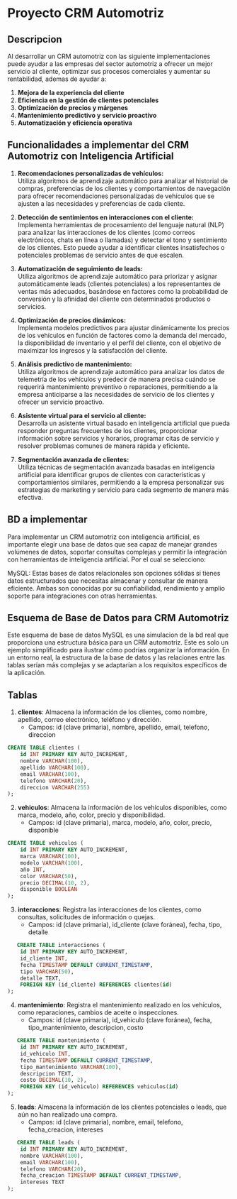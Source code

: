 # Proyecto CRM Automotriz

## Descripcion 

Al desarrollar un CRM automotriz con las siguiente implementaciones puede ayudar a las empresas del sector automotriz a ofrecer un mejor servicio al cliente, optimizar sus procesos comerciales y aumentar su rentabilidad, ademas de ayudar a:

1. **Mejora de la experiencia del cliente** 
2. **Eficiencia en la gestión de clientes potenciales** 
3. **Optimización de precios y márgenes** 
4. **Mantenimiento predictivo y servicio proactivo** 
5. **Automatización y eficiencia operativa** 


## Funcionalidades a implementar del CRM Automotriz con Inteligencia Artificial

1. **Recomendaciones personalizadas de vehículos:**  
   Utiliza algoritmos de aprendizaje automático para analizar el historial de compras, preferencias de los clientes y comportamientos de navegación para ofrecer recomendaciones personalizadas de vehículos que se ajusten a las necesidades y preferencias de cada cliente.

2. **Detección de sentimientos en interacciones con el cliente:**  
   Implementa herramientas de procesamiento del lenguaje natural (NLP) para analizar las interacciones de los clientes (como correos electrónicos, chats en línea o llamadas) y detectar el tono y sentimiento de los clientes. Esto puede ayudar a identificar clientes insatisfechos o potenciales problemas de servicio antes de que escalen.

3. **Automatización de seguimiento de leads:**  
   Utiliza algoritmos de aprendizaje automático para priorizar y asignar automáticamente leads (clientes potenciales) a los representantes de ventas más adecuados, basándose en factores como la probabilidad de conversión y la afinidad del cliente con determinados productos o servicios.

4. **Optimización de precios dinámicos:**  
   Implementa modelos predictivos para ajustar dinámicamente los precios de los vehículos en función de factores como la demanda del mercado, la disponibilidad de inventario y el perfil del cliente, con el objetivo de maximizar los ingresos y la satisfacción del cliente.

5. **Análisis predictivo de mantenimiento:**  
   Utiliza algoritmos de aprendizaje automático para analizar los datos de telemetría de los vehículos y predecir de manera precisa cuándo se requerirá mantenimiento preventivo o reparaciones, permitiendo a la empresa anticiparse a las necesidades de servicio de los clientes y ofrecer un servicio proactivo.

6. **Asistente virtual para el servicio al cliente:**  
   Desarrolla un asistente virtual basado en inteligencia artificial que pueda responder preguntas frecuentes de los clientes, proporcionar información sobre servicios y horarios, programar citas de servicio y resolver problemas comunes de manera rápida y eficiente.

7. **Segmentación avanzada de clientes:**  
   Utiliza técnicas de segmentación avanzada basadas en inteligencia artificial para identificar grupos de clientes con características y comportamientos similares, permitiendo a la empresa personalizar sus estrategias de marketing y servicio para cada segmento de manera más efectiva.


## BD a implementar

Para implementar un CRM automotriz con inteligencia artificial, es importante elegir una base de datos que sea capaz de manejar grandes volúmenes de datos, soportar consultas complejas y permitir la integración con herramientas de inteligencia artificial.
Por el cual se selecciono:

MySQL: Estas bases de datos relacionales son opciones sólidas si tienes datos estructurados que necesitas almacenar y consultar de manera eficiente. Ambas son conocidas por su confiabilidad, rendimiento y amplio soporte para integraciones con otras herramientas.

## Esquema de Base de Datos para CRM Automotriz

Este esquema de base de datos MySQL es una simulacion de la bd real que proporciona una estructura básica para un CRM automotriz. Este es solo un ejemplo simplificado para ilustrar cómo podrías organizar la información. En un entorno real, la estructura de la base de datos y las relaciones entre las tablas serían más complejas y se adaptarían a los requisitos específicos de la aplicación.

## Tablas
1. **clientes**: Almacena la información de los clientes, como nombre, apellido, correo electrónico, teléfono y dirección.
   - Campos: id (clave primaria), nombre, apellido, email, telefono, direccion

```sql
CREATE TABLE clientes (
    id INT PRIMARY KEY AUTO_INCREMENT,
    nombre VARCHAR(100),
    apellido VARCHAR(100),
    email VARCHAR(100),
    telefono VARCHAR(20),
    direccion VARCHAR(255)
);
```

2. **vehiculos**: Almacena la información de los vehículos disponibles, como marca, modelo, año, color, precio y disponibilidad.
   - Campos: id (clave primaria), marca, modelo, año, color, precio, disponible

```sql
CREATE TABLE vehiculos (
    id INT PRIMARY KEY AUTO_INCREMENT,
    marca VARCHAR(100),
    modelo VARCHAR(100),
    año INT,
    color VARCHAR(50),
    precio DECIMAL(10, 2),
    disponible BOOLEAN
);
```

3. **interacciones**: Registra las interacciones de los clientes, como consultas, solicitudes de información o quejas.
   - Campos: id (clave primaria), id_cliente (clave foránea), fecha, tipo, detalle

```sql
   CREATE TABLE interacciones (
    id INT PRIMARY KEY AUTO_INCREMENT,
    id_cliente INT,
    fecha TIMESTAMP DEFAULT CURRENT_TIMESTAMP,
    tipo VARCHAR(50),
    detalle TEXT,
    FOREIGN KEY (id_cliente) REFERENCES clientes(id)
);
```

4. **mantenimiento**: Registra el mantenimiento realizado en los vehículos, como reparaciones, cambios de aceite o inspecciones.
   - Campos: id (clave primaria), id_vehiculo (clave foránea), fecha, tipo_mantenimiento, descripcion, costo

```sql
   CREATE TABLE mantenimiento (
    id INT PRIMARY KEY AUTO_INCREMENT,
    id_vehiculo INT,
    fecha TIMESTAMP DEFAULT CURRENT_TIMESTAMP,
    tipo_mantenimiento VARCHAR(100),
    descripcion TEXT,
    costo DECIMAL(10, 2),
    FOREIGN KEY (id_vehiculo) REFERENCES vehiculos(id)
);
```

5. **leads**: Almacena la información de los clientes potenciales o leads, que aún no han realizado una compra.
   - Campos: id (clave primaria), nombre, email, telefono, fecha_creacion, intereses

```sql
   CREATE TABLE leads (
    id INT PRIMARY KEY AUTO_INCREMENT,
    nombre VARCHAR(100),
    email VARCHAR(100),
    telefono VARCHAR(20),
    fecha_creacion TIMESTAMP DEFAULT CURRENT_TIMESTAMP,
    intereses TEXT
);
```